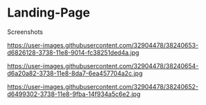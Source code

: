 # Landing-Page

Screenshots 

https://user-images.githubusercontent.com/32904478/38240653-d6826128-3738-11e8-9014-fc38251ded4a.jpg

https://user-images.githubusercontent.com/32904478/38240654-d6a20a82-3738-11e8-8da7-6ea457704a2c.jpg

https://user-images.githubusercontent.com/32904478/38240652-d6499302-3738-11e8-9fba-14f934a5c6e2.jpg
